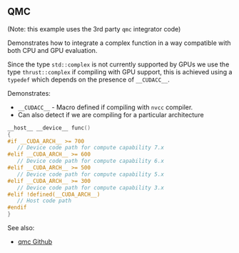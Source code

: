 ## QMC

(Note: this example uses the 3rd party `qmc` integrator code)

Demonstrates how to integrate a complex function in a way compatible with both CPU and GPU evaluation. 

Since the type `std::complex` is not currently supported by GPUs we use the type `thrust::complex` if compiling with GPU support, this is achieved using a `typedef` which depends on the presence of `__CUDACC__`.

Demonstrates:
* `__CUDACC__` - Macro defined if compiling with `nvcc` compiler.
* Can also detect if we are compiling for a particular architecture
```cpp
__host__ __device__ func()
{
#if __CUDA_ARCH__ >= 700
   // Device code path for compute capability 7.x
#elif __CUDA_ARCH__ >= 600
   // Device code path for compute capability 6.x
#elif __CUDA_ARCH__ >= 500
   // Device code path for compute capability 5.x
#elif __CUDA_ARCH__ >= 300
   // Device code path for compute capability 3.x
#elif !defined(__CUDA_ARCH__) 
   // Host code path
#endif
}
```

See also:
* [qmc Github](https://github.com/mppmu/qmc)

